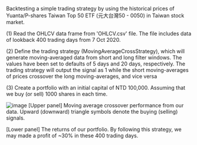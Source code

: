 Backtesting a simple trading strategy by using the historical prices of 
Yuanta/P-shares Taiwan Top 50 ETF (元大台灣50 - 0050) in Taiwan stock market.

(1) Read the OHLCV data frame from 'OHLCV.csv' file. 
The file includes data of lookback 400 trading days from 7 Oct 2020.

(2) Define the trading strategy (MovingAverageCrossStrategy), which will generate moving-averaged data from short and long filter windows.
The values have been set to defaults of 5 days and 20 days, respectively.
The trading strategy will output the signal as 1 while the short moving-averages of prices crossover the long moving-averages, and vice versa


(3) Create a portfolio with an initial capital of NTD 100,000. 
Assuming that we buy (or sell) 1000 shares in each time. 


![image](https://github.com/bobby891018/modified-backtesting-in-stock-price/blob/main/Figure.png)
[Upper panel] Moving average crossover performance from our data. 
Upward (downward) triangle symbols denote the buying (selling) signals.

[Lower panel] The returns of our portfolio. 
By following this strategy, we may made a profit of ~30% in these 400 trading days.


